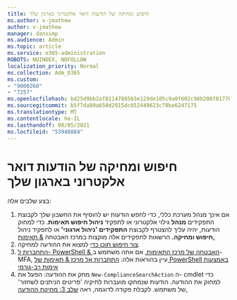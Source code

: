 ```yaml
---
title: חיפוש ומחיקה של הודעות דואר אלקטרוני בארגון שלך
ms.author: v-jmathew
author: v-jmathew
manager: dansimp
ms.audience: Admin
ms.topic: article
ms.service: o365-administration
ROBOTS: NOINDEX, NOFOLLOW
localization_priority: Normal
ms.collection: Adm_O365
ms.custom:
- "9000260"
- "7257"
ms.openlocfilehash: bd25d9bb2af8114786503e129de105c9a0f602c98b206f01770605d1957e3a1b
ms.sourcegitcommit: b5f7da89a650d2915dc652449623c78be6247175
ms.translationtype: MT
ms.contentlocale: he-IL
ms.lasthandoff: 08/05/2021
ms.locfileid: "53948884"
---
```

# <a name="search-for-and-delete-email-messages-in-your-organization"></a>חיפוש ומחיקה של הודעות דואר אלקטרוני בארגון שלך

בצע שלבים אלה:

1. אם אינך מנהל מערכת כללי, כדי לחפש הודעות יש להוסיף את החשבון שלך לקבוצת התפקידים **מנהל** גילוי אלקטרוני או לתפקיד **ניהול חיפוש תאימות**. כדי למחוק הודעות, יהיה עליך להצטרף לקבוצת **התפקידים 'ניהול ארגוני'** או לתפקיד ניהול **חיפוש ומחיקה.** הרשאות לתפקידים אלה מוקצות במרכז האבטחה [& תאימות.](https://protection.office.com)
2. [צור חיפוש תוכן כדי](https://docs.microsoft.com/office365/securitycompliance/content-search) למצוא את ההודעה למחיקה.
3. [התחברות ל- PowerShell & האבטחה של מרכז התאימות.](https://docs.microsoft.com/powershell/exchange/office-365-scc/connect-to-scc-powershell/connect-to-scc-powershell) אם אתה משתמש ב- MFA, עיין בהוראות אלה: [התחברות אל מרכז & תאימות של PowerShell באמצעות אימות רב-גורמי](https://docs.microsoft.com/powershell/exchange/office-365-scc/connect-to-scc-powershell/mfa-connect-to-scc-powershell)
4. מחק את ההודעה: הפעל את `New-ComplianceSearchAction` ה- cmdlet כדי למחוק את ההודעה. הודעות שנמחקו מועברות לתיקיה 'פריטים הניתנים לשחזור' של משתמש. לקבלת פקודה לדוגמה, ראה [שלב 3: מחיקת ההודעה.](https://docs.microsoft.com/office365/securitycompliance/search-for-and-delete-messages-in-your-organization)
